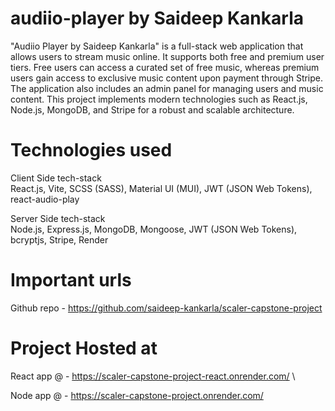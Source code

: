 # audiio-player by Saideep Kankarla

"Audiio Player by Saideep Kankarla" is a full-stack web application that allows users to stream music online. It supports both free and premium user tiers. Free users can access a curated set of free music, whereas premium users gain access to exclusive music content upon payment through Stripe. The application also includes an admin panel for managing users and music content. This project implements modern technologies such as React.js, Node.js, MongoDB, and Stripe for a robust and scalable architecture.

# Technologies used

Client Side tech-stack\
React.js, Vite, SCSS (SASS), Material UI (MUI), JWT (JSON Web Tokens), react-audio-play

Server Side tech-stack\
Node.js, Express.js, MongoDB, Mongoose, JWT (JSON Web Tokens), bcryptjs, Stripe, Render

# Important urls

Github repo - https://github.com/saideep-kankarla/scaler-capstone-project

# Project Hosted at

React app @ - https://scaler-capstone-project-react.onrender.com/ \

Node app @ - https://scaler-capstone-project.onrender.com/
